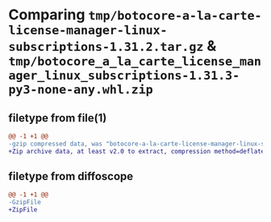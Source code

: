 # Comparing `tmp/botocore-a-la-carte-license-manager-linux-subscriptions-1.31.2.tar.gz` & `tmp/botocore_a_la_carte_license_manager_linux_subscriptions-1.31.3-py3-none-any.whl.zip`

## filetype from file(1)

```diff
@@ -1 +1 @@
-gzip compressed data, was "botocore-a-la-carte-license-manager-linux-subscriptions-1.31.2.tar", last modified: Wed Jul 12 01:44:45 2023, max compression
+Zip archive data, at least v2.0 to extract, compression method=deflate
```

## filetype from diffoscope

```diff
@@ -1 +1 @@
-GzipFile
+ZipFile
```

